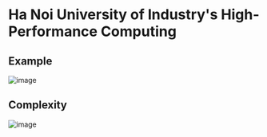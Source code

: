 # Ha Noi University of Industry's High-Performance Computing

## Example
![image](https://github.com/minhnguyenparalax/High-Performance-Computing/assets/138836179/4329770d-60f6-4eff-a751-b677e0156f11)


## Complexity
![image](https://github.com/minhnguyenparalax/High-Performance-Computing/assets/138836179/1dbbe62c-acd9-4440-b16c-225b8bafa6c8)


